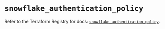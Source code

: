 # `snowflake_authentication_policy`

Refer to the Terraform Registry for docs: [`snowflake_authentication_policy`](https://registry.terraform.io/providers/snowflake-labs/snowflake/0.98.0/docs/resources/authentication_policy).
